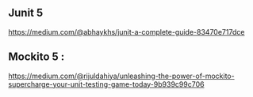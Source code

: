 ## Junit 5
https://medium.com/@abhaykhs/junit-a-complete-guide-83470e717dce

## Mockito 5  :
  https://medium.com/@rijuldahiya/unleashing-the-power-of-mockito-supercharge-your-unit-testing-game-today-9b939c99c706
